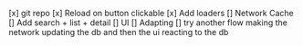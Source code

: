 [x] git repo
[x] Reload on button clickable
[x] Add loaders
[] Network Cache
[] Add search + list + detail
[] UI
[] Adapting
[] try another flow making the network updating the db and then the ui reacting to the db

